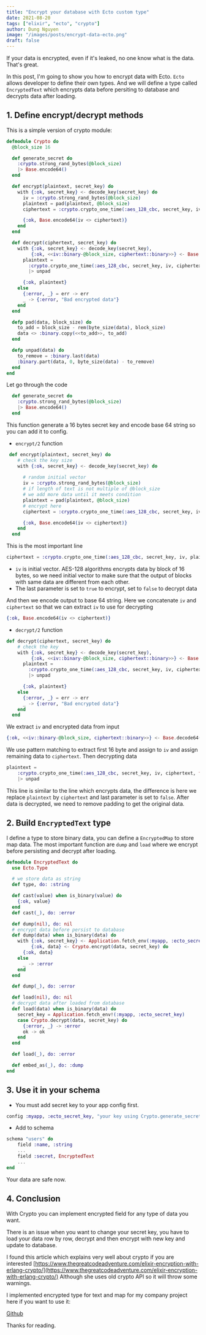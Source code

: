 ```yaml
---
title: "Encrypt your database with Ecto custom type"
date: 2021-08-20
tags: ["elixir", "ecto", "crypto"]
author: Dung Nguyen
image: "/images/posts/encrypt-data-ecto.png"
draft: false
---
```


If your data is encrypted, even if it's leaked, no one know what is the data. That's great.

In this post, I'm going to show you how to encrypt data with Ecto. `Ecto` allows developer to define their own types. And we will define a type called `EncryptedText` which encrypts data before persiting to database and decrypts data after loading.

## 1. Define encrypt/decrypt methods

This is a simple version of crypto module:

```elixir
defmodule Crypto do
  @block_size 16

  def generate_secret do
    :crypto.strong_rand_bytes(@block_size)
    |> Base.encode64()
  end

  def encrypt(plaintext, secret_key) do
    with {:ok, secret_key} <- decode_key(secret_key) do
      iv = :crypto.strong_rand_bytes(@block_size)
      plaintext = pad(plaintext, @block_size)
      ciphertext = :crypto.crypto_one_time(:aes_128_cbc, secret_key, iv, plaintext, true)

      {:ok, Base.encode64(iv <> ciphertext)}
    end
  end

  def decrypt(ciphertext, secret_key) do
    with {:ok, secret_key} <- decode_key(secret_key),
         {:ok, <<iv::binary-@block_size, ciphertext::binary>>} <- Base.decode64(ciphertext) do
      plaintext =
        :crypto.crypto_one_time(:aes_128_cbc, secret_key, iv, ciphertext, false)
        |> unpad

      {:ok, plaintext}
    else
      {:error, _} = err -> err
      _ -> {:error, "Bad encrypted data"}
    end
  end

  defp pad(data, block_size) do
    to_add = block_size - rem(byte_size(data), block_size)
    data <> :binary.copy(<<to_add>>, to_add)
  end

  defp unpad(data) do
    to_remove = :binary.last(data)
    :binary.part(data, 0, byte_size(data) - to_remove)
  end
end
```

Let go through the code

```elixir
  def generate_secret do
    :crypto.strong_rand_bytes(@block_size)
    |> Base.encode64()
  end
```
This function generate a 16 bytes secret key and encode base 64 string so you can add it to config.

- `encrypt/2` function

```elixir
 def encrypt(plaintext, secret_key) do
    # check the key size
    with {:ok, secret_key} <- decode_key(secret_key) do
      
      # random initial vector
      iv = :crypto.strong_rand_bytes(@block_size)
      # if length of text is not multiple of @block_size
      # we add more data until it meets condition
      plaintext = pad(plaintext, @block_size)
      # encrypt here
      ciphertext = :crypto.crypto_one_time(:aes_128_cbc, secret_key, iv, plaintext, true)

      {:ok, Base.encode64(iv <> ciphertext)}
    end
  end
```

This is the most important line
```elixir
ciphertext = :crypto.crypto_one_time(:aes_128_cbc, secret_key, iv, plaintext, true)
```
- `iv` is initial vector. AES-128 algorithms encrypts data by block of 16 bytes, so we need initial vector to make sure that the output of blocks with same data are different from each other.
- The last parameter is set to `true` to encrypt, set to `false` to decrypt data

And then we encode output to base 64 string. Here we concatenate `iv` and `ciphertext` so that we can extract `iv` to use for decrypting
```elixir
{:ok, Base.encode64(iv <> ciphertext)}
```

- `decrypt/2` function

```elixir
def decrypt(ciphertext, secret_key) do
    # check the key
    with {:ok, secret_key} <- decode_key(secret_key),
         {:ok, <<iv::binary-@block_size, ciphertext::binary>>} <- Base.decode64(ciphertext) do
      plaintext =
        :crypto.crypto_one_time(:aes_128_cbc, secret_key, iv, ciphertext, false)
        |> unpad

      {:ok, plaintext}
    else
      {:error, _} = err -> err
      _ -> {:error, "Bad encrypted data"}
    end
  end
```

We extract `iv` and encrypted data from input
```elixir
{:ok, <<iv::binary-@block_size, ciphertext::binary>>} <- Base.decode64(ciphertext)
```

We use pattern matching to extract first 16 byte and assign to `iv` and assign remaining data to `ciphertext`. Then decrypting data

```elixir
plaintext =
    :crypto.crypto_one_time(:aes_128_cbc, secret_key, iv, ciphertext, false)
    |> unpad
```

This line is similar to the line which encrypts data, the difference is here we replace `plaintext` by `ciphertext` and last parameter is set to `false`. After data is decrypted, we need to remove padding to get the original data.


## 2. Build `EncryptedText` type

I define a type to store binary data, you can define a `EncryptedMap` to store map data. The most important function are `dump` and `load` where we encrypt before persisting and decrypt after loading.


```elixir
defmodule EncryptedText do
  use Ecto.Type

  # we store data as string
  def type, do: :string

  def cast(value) when is_binary(value) do
    {:ok, value}
  end
  def cast(_), do: :error

  def dump(nil), do: nil
  # encrypt data before persist to database
  def dump(data) when is_binary(data) do
    with {:ok, secret_key} <- Application.fetch_env(:myapp, :ecto_secret_key),
         {:ok, data} <- Crypto.encrypt(data, secret_key) do
      {:ok, data}
    else
      _ -> :error
    end
  end

  def dump(_), do: :error

  def load(nil), do: nil
  # decrypt data after loaded from database
  def load(data) when is_binary(data) do
    secret_key = Application.fetch_env!(:myapp, :ecto_secret_key)
    case Crypto.decrypt(data, secret_key) do
      {:error, _} -> :error
      ok -> ok
    end
  end

  def load(_), do: :error

  def embed_as(_), do: :dump
end

```


## 3. Use it in your schema

- You must add secret key to your app config first.

```elixir
config :myapp, :ecto_secret_key, "your key using Crypto.generate_secret"
```

- Add to schema

```elixir
schema "users" do
    field :name, :string
    ...
    field :secret, EncryptedText
    ...
end
```

Your data are safe now.


## 4. Conclusion

With Crypto you can implement encrypted field for any type of data you want.

There is an issue when you want to change your secret key, you have to load your data row by row, decrypt and then encrypt with new key and update to database.

I found this article which explains very well about crypto if you are interested [https://www.thegreatcodeadventure.com/elixir-encryption-with-erlang-crypto/](https://www.thegreatcodeadventure.com/elixir-encryption-with-erlang-crypto/)
Although she uses old crypto API so it will throw some warnings.

I implemented encrypted type for text and map for my company project here if you want to use it: 

[Github](https://github.com/onpointvn/magik/tree/main/lib/ecto_type)

Thanks for reading.
